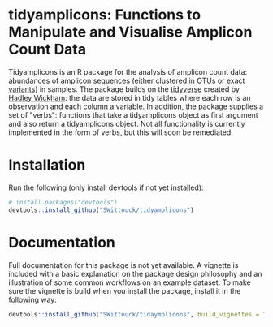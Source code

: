 # tidyamplicons: Functions to Manipulate and Visualise Amplicon Count Data

Tidyamplicons is an R package for the analysis of amplicon count data: abundances of amplicon sequences (either clustered in OTUs or [exact variants](https://www.ncbi.nlm.nih.gov/pubmed/28731476)) in samples. The package builds on the [tidyverse](https://www.tidyverse.org/) created by [Hadley Wickham](http://hadley.nz/): the data are stored in tidy tables where each row is an observation and each column a variable. In addition, the package supplies a set of "verbs": functions that take a tidyamplicons object as first argument and also return a tidyamplicons object. Not all functionality is currently implemented in the form of verbs, but this will soon be remediated. 

# Installation

Run the following (only install devtools if not yet installed): 

```R
# install.packages("devtools")
devtools::install_github("SWittouck/tidyamplicons")
```

# Documentation

Full documentation for this package is not yet available. A vignette is included with a basic explanation on the package design philosophy and an illustration of some common workflows on an example dataset. To make sure the vignette is build when you install the package, install it in the following way:

```R
devtools::install_github("SWittouck/tidaymplicons", build_vignettes = TRUE)
```
